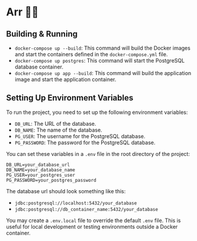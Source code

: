 # Arr 🏴‍☠️

## Building & Running

- `docker-compose up --build`: This command will build the Docker images and start the containers defined in the `docker-compose.yml` file.
- `docker-compose up postgres`: This command will start the PostgreSQL database container.
- `docker-compose up app --build`: This command will build the application image and start the application container.

## Setting Up Environment Variables

To run the project, you need to set up the following environment variables:

- `DB_URL`: The URL of the database.
- `DB_NAME`: The name of the database.
- `PG_USER`: The username for the PostgreSQL database.
- `PG_PASSWORD`: The password for the PostgreSQL database.

You can set these variables in a `.env` file in the root directory of the project:

```dotenv
DB_URL=your_database_url
DB_NAME=your_database_name
PG_USER=your_postgres_user
PG_PASSWORD=your_postgres_password
```

The database url should look something like this:

- `jdbc:postgresql://localhost:5432/your_database`
- `jdbc:postgresql://db_container_name:5432/your_database`

You may create a `.env.local` file to override the default `.env` file.
This is useful for local development or testing environments outside a Docker container.